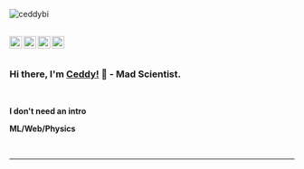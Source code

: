 <p align="left"> <img src="https://komarev.com/ghpvc/?username=ceddybi" alt="ceddybi" /> </p>

<br/>

<a href="https://twitter.com/ceddymuhoza">
  <img align="left" alt="Ceddy Muhoza Twitter" width="22px" src="https://cdn.jsdelivr.net/npm/simple-icons@v3/icons/twitter.svg" />
</a>

<a href="https://www.linkedin.com/in/ceddymuhoza/">
  <img align="left" alt="Ceddy Muhoza Linkedin" width="22px" src="https://cdn.jsdelivr.net/npm/simple-icons@v3/icons/linkedin.svg" />
</a>

<a href="https://www.instagram.com/ceddymuhoza/">
  <img align="left" alt="Ceddy Muhoza Instagram" width="22px" src="https://cdn.jsdelivr.net/npm/simple-icons@v3/icons/instagram.svg" />
</a>

<a href="https://www.tiktok.com/@ceddymuhoza">
  <img align="left" alt="Ceddy Muhoza Tiktok" width="22px" src="https://cdn.jsdelivr.net/npm/simple-icons@v3/icons/tiktok.svg" />
</a>





<br />

<br />

### Hi there, I'm [Ceddy!](https://ceddy.org) 👋 - Mad Scientist.

<br />


**I don't need an intro**

**ML/Web/Physics**
<br />


<br />

*************
